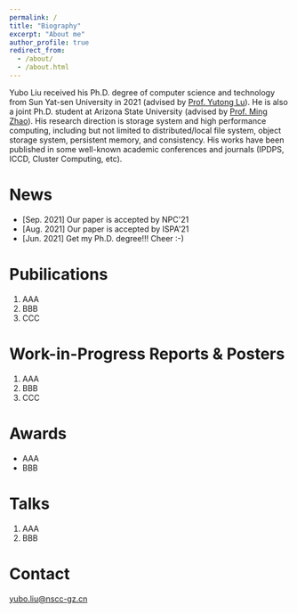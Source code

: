 ```yaml
---
permalink: /
title: "Biography"
excerpt: "About me"
author_profile: true
redirect_from: 
  - /about/
  - /about.html
---
```


Yubo Liu received his Ph.D. degree of computer science and technology from Sun Yat-sen University in 2021 (advised by [Prof. Yutong Lu](https://cse.sysu.edu.cn/content/2483)). He is also a joint Ph.D. student at Arizona State University (advised by [Prof. Ming Zhao](http://visa.lab.asu.edu/web/people/mingzhao/)). His research direction is storage system and high performance computing, including but not limited to distributed/local file system, object storage system, persistent memory, and consistency. His works have been published in some well-known academic conferences and journals (IPDPS, ICCD, Cluster Computing, etc).


News
======
* [Sep. 2021] Our paper is accepted by NPC'21
* [Aug. 2021] Our paper is accepted by ISPA'21
* [Jun. 2021] Get my Ph.D. degree!!! Cheer :-)


Pubilications
======
1. AAA
1. BBB
1. CCC


Work-in-Progress Reports & Posters
======
1. AAA
1. BBB
1. CCC


Awards
======
* AAA
* BBB


Talks
======
1. AAA
1. BBB


Contact
======
yubo.liu@nscc-gz.cn

